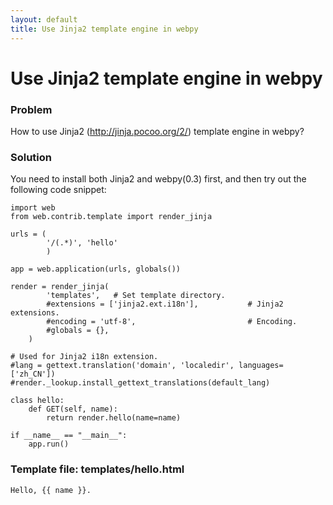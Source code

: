 ```yaml
---
layout: default
title: Use Jinja2 template engine in webpy
---
```


# Use Jinja2 template engine in webpy

### Problem
How to use Jinja2 (http://jinja.pocoo.org/2/) template engine in webpy?

### Solution

You need to install both Jinja2 and webpy(0.3) first, and then try out the following code snippet:

    import web
    from web.contrib.template import render_jinja

    urls = (
            '/(.*)', 'hello'
            )
    
    app = web.application(urls, globals())
    
    render = render_jinja(
            'templates',   # Set template directory.
            #extensions = ['jinja2.ext.i18n'],           # Jinja2 extensions.
            #encoding = 'utf-8',                         # Encoding.
            #globals = {},
        )

    # Used for Jinja2 i18n extension.
    #lang = gettext.translation('domain', 'localedir', languages=['zh_CN'])
    #render._lookup.install_gettext_translations(default_lang)

    class hello:
        def GET(self, name):
            return render.hello(name=name)
    
    if __name__ == "__main__":
        app.run()

### Template file: templates/hello.html
    Hello, {{ name }}.

